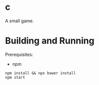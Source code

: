 # c


A small game.

# Building and Running

Prerequisites:
* npm

```
npm install && npx bower install
npm start
```
